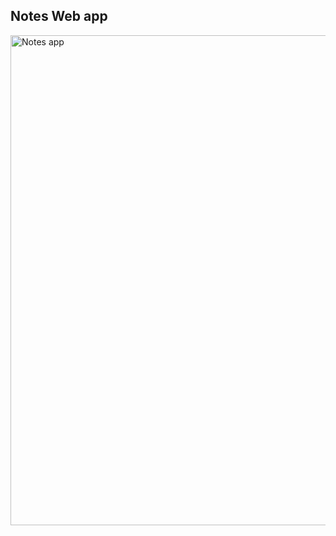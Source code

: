 ## Notes Web app


<img width="784" alt="Notes app" src="https://user-images.githubusercontent.com/82247833/202990593-848940ce-7095-413c-a9e3-dd7e7c0a9a4d.png">
